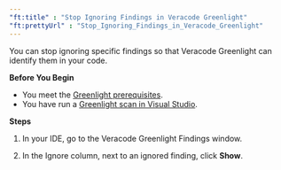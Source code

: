 ```yaml
---
"ft:title" : "Stop Ignoring Findings in Veracode Greenlight"
"ft:prettyUrl" : "Stop_Ignoring_Findings_in_Veracode_Greenlight"
---
```

You can stop ignoring specific findings so that Veracode Greenlight can identify them in your code.

<p font-size="13pt"><b>Before You Begin</b></p>

- You meet the [Greenlight prerequisites](https://docs.veracode.com/r/Meet_Veracode_Greenlight_Prerequisites).
- You have run a [Greenlight scan in Visual Studio](https://veracode-test3.fluidtopics.net/r/t_scan_visualstudio).

<p font-size="13pt"><b>Steps</b></p>

1.  In your IDE, go to the Veracode Greenlight Findings window.

2.  In the Ignore column, next to an ignored finding, click **Show**.